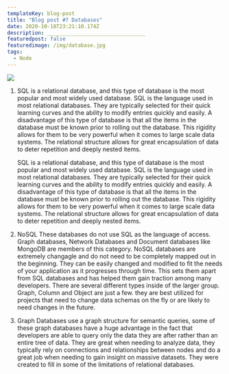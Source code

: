 ```yaml
---
templateKey: blog-post
title: "Blog post #7 Databases"
date: 2020-10-18T23:21:10.174Z
description: ________________________________
featuredpost: false
featuredimage: /img/database.jpg
tags:
  - Node
---
```

![](/img/database.jpg)



1. SQL is a relational database, and this type of database is the most popular and most widely used database. SQL is the language used in most relational databases. They are typically selected for their quick learning curves and the ability to modify entries quickly and easily. A disadvantage of this type of database is that all the items in the database must be known prior to rolling out the database. This rigidity allows for them to be very powerful when it comes to large scale data systems. The relational structure allows for great encapsulation of data to deter repetition and deeply nested items. 

   SQL is a relational database, and this type of database is the most popular and most widely used database. SQL is the language used in most relational databases. They are typically selected for their quick learning curves and the ability to modify entries quickly and easily. A disadvantage of this type of database is that all the items in the database must be known prior to rolling out the database. This rigidity allows for them to be very powerful when it comes to large scale data systems. The relational structure allows for great encapsulation of data to deter repetition and deeply nested items. 
2. NoSQL These databases do not use SQL as the language of access. Graph databases, Network Databases and Document databases like MongoDB are members of this category. NoSQL databases are extremely changagle and do not need to be completely mapped out in the beginning. They can be easily changed and modified to fit the needs of your application as it progresses through time. This sets them apart from SQL databases and has helped them gain traction among many developers. There are several different types inside of the larger group. Graph, Column and Object are just a few. they are best utilized for projects that need to change data schemas on the fly or are likely to need changes in the future. 
3. Graph Databases use a graph structure for semantic queries, some of these graph databases have a huge advantage in the fact that developers are able to query only the data they are after rather than an entire tree of data.  They are great when needing to analyze data, they typically rely on connections and relationships between nodes and do a great job when needing to gain insight on massive datasets. They were created to fill in some of the limitations of relational databases.